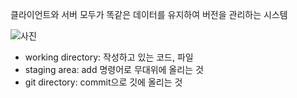 클라이언트와 서버 모두가 똑같은 데이터를 유지하여 버전을 관리하는 시스템

![사진](https://git-scm.com/book/ko/v2/images/areas.png)
- working directory: 작성하고 있는 코드, 파일
- staging area:  add 명령어로 무대위에 올리는 것
- git directory: commit으로 깃에 올리는 것

